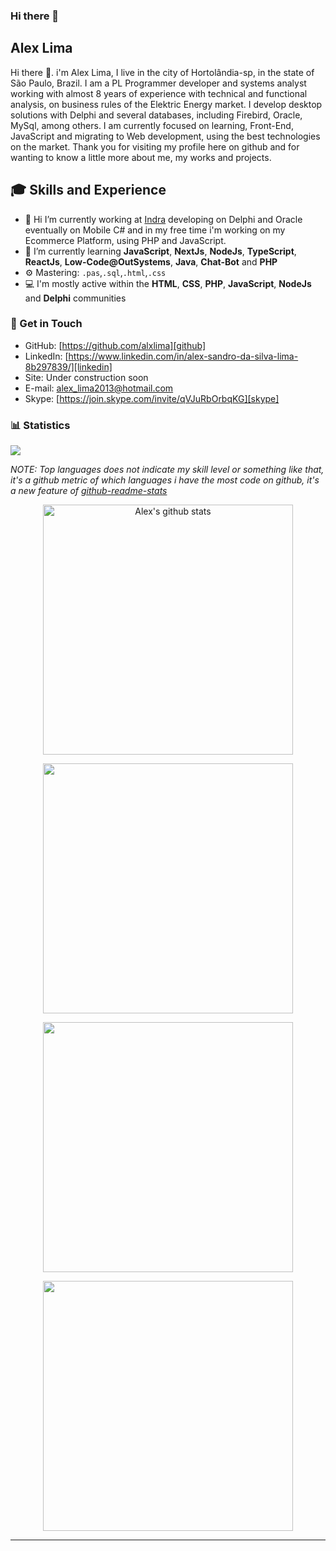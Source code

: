 ### Hi there 👋
<!------------------My Biografi----------------->
## Alex Lima
Hi there 👋. i'm Alex Lima, I live in the city of Hortolândia-sp, in the state of São Paulo, Brazil.
I am a PL Programmer developer and systems analyst working with almost 8 years of experience with technical and functional analysis, on business rules of the Elektric Energy market. I develop desktop solutions with Delphi and several databases, including Firebird, Oracle, MySql, among others.  I am currently focused on learning, Front-End, JavaScript and migrating to Web development, using the best technologies on the market.
Thank you for visiting my profile here on github and for wanting to know a little more about me, my works and projects.

## 🎓 Skills and Experience
- 🏢 Hi I’m currently working at [Indra](https://www.indracompany.com/pt-br/indra) developing on Delphi and Oracle eventually  on Mobile C# and in my free time i'm working on my Ecommerce Platform, using PHP and JavaScript.
- 📘 I’m currently learning **JavaScript**, **NextJs**, **NodeJs**, **TypeScript**, **ReactJs**, **Low-Code@OutSystems**, **Java**, **Chat-Bot** and **PHP** 
- ⚙️ Mastering: `.pas`,`.sql`,`.html`,`.css`
- 💻 I'm mostly active within the **HTML**, **CSS**, **PHP**, **JavaScript**, **NodeJs** and **Delphi** communities

### 📧 Get in Touch

- GitHub: [https://github.com/alxlima][github]
- LinkedIn: [https://www.linkedin.com/in/alex-sandro-da-silva-lima-8b297839/][linkedin]
- Site: Under construction soon
- E-mail: alex_lima2013@hotmail.com
- Skype: [https://join.skype.com/invite/qVJuRbOrbqKG][skype]

[github]: https://github.com/alxlima
[linkedin]: https://www.linkedin.com/in/alex-sandro-da-silva-lima-8b297839/
[skype]: https://join.skype.com/invite/qVJuRbOrbqKG


### 📊 Statistics

![](https://komarev.com/ghpvc/?username=alxlima&color=blue&style=flat)

_NOTE: Top languages does not indicate my skill level or something like that, it's a github metric of which languages i have the most code on github, it's a new feature of [github-readme-stats](https://github.com/anuraghazra/github-readme-stats)_

<center>
    <tr>
      <td><p align="center"><a href="#"><img width="400px" src="https://github-readme-stats.vercel.app/api?username=alxlima&show_icons=true&hide_border=true&include_all_commits=true&theme=yeblu" alt="Alex's github stats" /></a></p>
      </td>
    </tr>
      <td><p align="center"><a href="#"><img width="400px" src="https://github-readme-stats.vercel.app/api/top-langs?username=alxlima&layout=compact&langs_count=20&hide_border=true&theme=yeblu" /></a></p>
      </td>
    <tr>
      <td><p align="center"><a href="#"><img width="400px" src="https://github-readme-stats.vercel.app/api/wakatime?username=alxlima&hide_border=true&theme=yeblu&langs_count=20&layout=compact&v2" /></a></p>
      </td>
    </tr>
    <tr>
      <td><p align="center"><a href="#"><img width="400px" src="https://github-readme-streak-stats.herokuapp.com/?user=alxlima&hide_border=true&theme=yeblu" /></a></p>
      </td>
    </tr>

</center>

---

<!--
**alxlima/alxlima** is a ✨ _special_ ✨ repository because its `README.md` (this file) appears on your GitHub profile.

Here are some ideas to get you started:

- 🔭 I’m currently working on ...
- 🌱 I’m currently learning ...
- 👯 I’m looking to collaborate on ...
- 🤔 I’m looking for help with ...
- 💬 Ask me about ...
- 📫 How to reach me: ...
- 😄 Pronouns: ...
- ⚡ Fun fact: ...
-->
